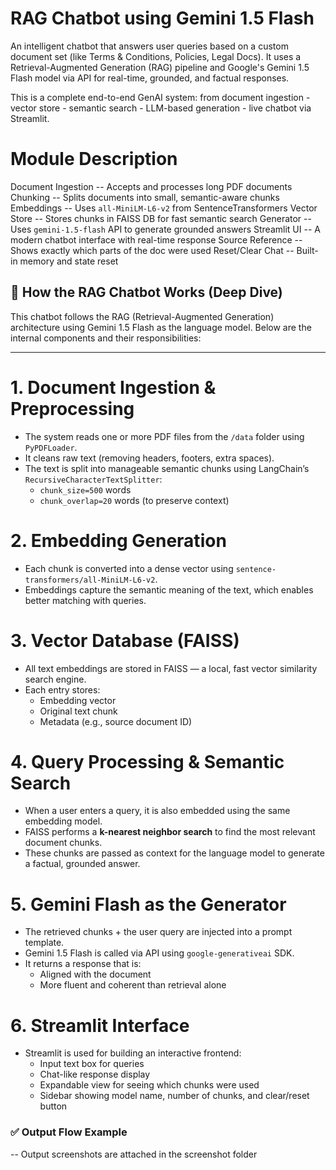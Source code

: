 # RAG Chatbot using Gemini 1.5 Flash
An intelligent chatbot that answers user queries based on a custom document set (like Terms & Conditions, Policies, Legal Docs). It uses a Retrieval-Augmented Generation (RAG) pipeline and Google's Gemini 1.5 Flash model via API for real-time, grounded, and factual responses.

This is a complete end-to-end GenAI system: from document ingestion - vector store - semantic search - LLM-based generation - live chatbot via Streamlit.


# Module  Description

Document Ingestion --  Accepts and processes long PDF documents 
Chunking -- Splits documents into small, semantic-aware chunks 
Embeddings -- Uses `all-MiniLM-L6-v2` from SentenceTransformers 
Vector Store -- Stores chunks in FAISS DB for fast semantic search 
Generator --  Uses `gemini-1.5-flash` API to generate grounded answers 
Streamlit UI -- A modern chatbot interface with real-time response 
Source Reference -- Shows exactly which parts of the doc were used 
Reset/Clear Chat -- Built-in memory and state reset 


## 💬 How the RAG Chatbot Works (Deep Dive)

This chatbot follows the RAG (Retrieval-Augmented Generation) architecture using Gemini 1.5 Flash as the language model. Below are the internal components and their responsibilities:

---

# 1. Document Ingestion & Preprocessing

- The system reads one or more PDF files from the `/data` folder using `PyPDFLoader`.
- It cleans raw text (removing headers, footers, extra spaces).
- The text is split into manageable semantic chunks using LangChain’s `RecursiveCharacterTextSplitter`:
  - `chunk_size=500` words
  - `chunk_overlap=20` words (to preserve context)

# 2. Embedding Generation

- Each chunk is converted into a dense vector using `sentence-transformers/all-MiniLM-L6-v2`.
- Embeddings capture the semantic meaning of the text, which enables better matching with queries.


# 3. Vector Database (FAISS)

- All text embeddings are stored in FAISS — a local, fast vector similarity search engine.
- Each entry stores:
  - Embedding vector
  - Original text chunk
  - Metadata (e.g., source document ID)

# 4. Query Processing & Semantic Search

- When a user enters a query, it is also embedded using the same embedding model.
- FAISS performs a **k-nearest neighbor search** to find the most relevant document chunks.
- These chunks are passed as context for the language model to generate a factual, grounded answer.


# 5. Gemini Flash as the Generator

- The retrieved chunks + the user query are injected into a prompt template.
- Gemini 1.5 Flash is called via API using `google-generativeai` SDK.
- It returns a response that is:
  - Aligned with the document
  - More fluent and coherent than retrieval alone

# 6. Streamlit Interface

- Streamlit is used for building an interactive frontend:
  - Input text box for queries
  - Chat-like response display
  - Expandable view for seeing which chunks were used
  - Sidebar showing model name, number of chunks, and clear/reset button


### ✅ Output Flow Example
-- Output screenshots are attached in the screenshot folder

